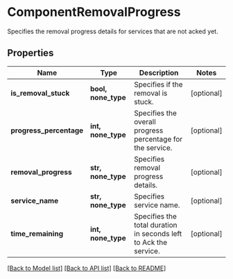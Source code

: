 # ComponentRemovalProgress

Specifies the removal progress details for services that are not acked yet.

## Properties
Name | Type | Description | Notes
------------ | ------------- | ------------- | -------------
**is_removal_stuck** | **bool, none_type** | Specifies if the removal is stuck. | [optional] 
**progress_percentage** | **int, none_type** | Specifies the overall progress percentage for the service. | [optional] 
**removal_progress** | **str, none_type** | Specifies removal progress details. | [optional] 
**service_name** | **str, none_type** | Specifies service name. | [optional] 
**time_remaining** | **int, none_type** | Specifies the total duration in seconds left to Ack the service. | [optional] 

[[Back to Model list]](../README.md#documentation-for-models) [[Back to API list]](../README.md#documentation-for-api-endpoints) [[Back to README]](../README.md)


